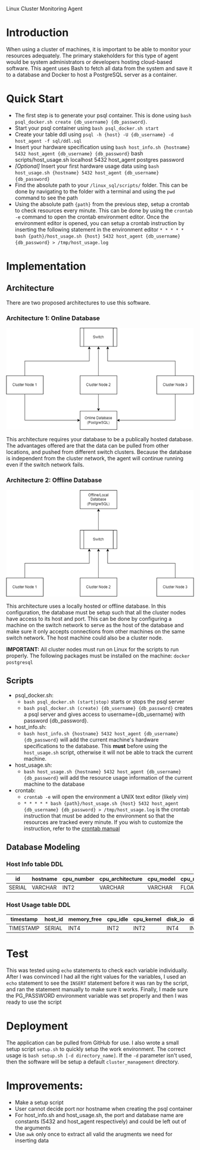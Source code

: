  Linux Cluster Monitoring Agent


# Introduction

When using a cluster of machines, it is important to be able to monitor your resources adequately. The primary stakeholders for this type of agent would be system administrators or developers hosting cloud-based software. This agent uses Bash to fetch all data from the system and save it to a database and Docker to host a PostgreSQL server as a container.

# Quick Start

- The first step is to generate your psql container. This is done using `bash psql_docker.sh create {db_username} {db_password}`.
- Start your psql container using `bash psql_docker.sh start`
- Create your table ddl using `psql -h {host} -U {db_username} -d host_agent -f sql/ddl.sql`
- Insert your hardware specification using `bash host_info.sh {hostname} 5432 host_agent {db_username} {db_password}`
bash scripts/host_usage.sh localhost 5432 host_agent postgres password
- *[Optional]* Insert your first hardware usage data using `bash host_usage.sh {hostname} 5432 host_agent {db_username} {db_password}`
- Find the absolute path to your `/linux_sql/scripts/` folder. This can be done by navigating to the folder with a terminal and using the `pwd` command to see the path
- Using the absolute path `{path}` from the previous step, setup a crontab to check resources every minute. This can be done by using the `crontab -e` command to open the crontab environment editor. Once the environment editor is opened, you can setup a crontab instruction by inserting the following statement in the environment editor `* * * * * bash {path}/host_usage.sh {host} 5432 host_agent {db_username} {db_password} > /tmp/host_usage.log`

# Implementation

## Architecture

There are two proposed architectures to use this software.

### Architecture 1: Online Database

![](assets/online.png)

This architecture requires your database to be a publically hosted database. The advantages offered are that the data can be pulled from other locations, and pushed from different switch clusters. Because the database is independent from the cluster network, the agent will continue running even if the switch network fails.

### Architecture 2: Offline Database

![](assets/offline.png)

This architecture uses a locally hosted or offline database. In this configuration, the database must be setup such that all the cluster nodes have access to its host and port. This can be done by configuring a machine on the switch network to serve as the host of the database and make sure it only accepts connections from other machines on the same switch network. The host machine could also be a cluster node.

**IMPORTANT:** All cluster nodes must run on Linux for the scripts to run properly. The following packages must be installed on the machine: `docker postgresql`

## Scripts

- psql_docker.sh: 
    - `bash psql_docker.sh (start|stop)` starts or stops the psql server
    - `bash psql_docker.sh (create) {db_username} {db_password}` creates a psql server and gives access to username={db_username} with password {db_password}.
- host_info.sh:
    - `bash host_info.sh {hostname} 5432 host_agent {db_username} {db_password}` will add the current machine's hardware specifications to the database. This **must** before using the `host_usage.sh` script, otherwise it will not be able to track the current machine. 
- host_usage.sh:
    - `bash host_usage.sh {hostname} 5432 host_agent {db_username} {db_password}` will add the resource usage information of the current machine to the database
- crontab:
    - `crontab -e` will open the environment a UNIX text editor (likely vim)
    - `* * * * * bash {path}/host_usage.sh {host} 5432 host_agent {db_username} {db_password} > /tmp/host_usage.log` is the crontab instruction that must be added to the environment so that the resources are tracked every minute. If you wish to customize the instruction, refer to the [crontab manual](https://man7.org/linux/man-pages/man5/crontab.5.html)

## Database Modeling

### Host Info table DDL

| id      | hostname | cpu_number | cpu_architecture | cpu_model | cpu_mhz | l2_cache | timestamp | total_mem |
|---------|----------|------------|------------------|-----------|---------|----------|-----------|-----------|
| SERIAL  | VARCHAR  | INT2       | VARCHAR          | VARCHAR   | FLOAT8  | INT4     | TIMESTAMP | INT4      |

### Host Usage table DDL

| timestamp | host_id | memory_free | cpu_idle | cpu_kernel | disk_io | disk_available |
|-----------|---------|-------------|----------|------------|---------|----------------|
| TIMESTAMP | SERIAL  | INT4        | INT2     | INT2       | INT4    | INT4           |

# Test

This was tested using `echo` statements to check each variable individually. After I was convinced I had all the right values for the variables, I used an `echo` statement to see the `INSERT` statement before it was ran by the script, and ran the statement manually to make sure it works. Finally, I made sure the PG_PASSWORD environment variable was set properly and then I was ready to use the script

# Deployment

The application can be pulled from GitHub for use. I also wrote a small setup script `setup.sh` to quickly setup the work environment. The correct usage is `bash setup.sh [-d directory_name]`. If the `-d` parameter isn't used, then the software will be setup a default `cluster_management` directory. 

# Improvements:
- Make a setup script
- User cannot decide port nor hostname when creating the psql container
- For host_info.sh and host_usage.sh, the port and database name are constants (5432 and host_agent respectively) and could be left out of the arguments
- Use `awk` only once to extract all valid the arugments we need for inserting data